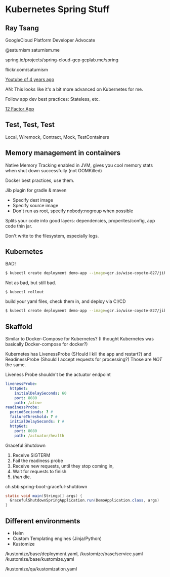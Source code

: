 Kubernetes Spring Stuff
===

Ray Tsang
---

GoogleCloud Platform Developer Advocate

@saturnism
saturnism.me

spring.io/projects/spring-cloud-gcp
gcplab.me/spring

flickr.com/saturnism

[Youtube of 4 years ago](https://www.youtuble.comwatch?v=Bcs-inRnLDc)

AN: This looks like it's a bit more advanced on Kubernetes for me. 

Follow app dev best practices: Stateless, etc.

[12 Factor App](12factor.net)

Test, Test, Test
----

Local, Wiremock, Contract, Mock, TestContainers


Memory management in containers
---

Native Memory Tracking enabled in JVM, gives you cool memory stats when shut down successfully (not OOMKilled)

Docker best practices, use them.

Jib plugin for gradle & maven
  * Specify dest image
  * Specify source image
  * Don't run as root, specify nobody:nogroup when possible

Splits your code into good layers: dependencies, properites/config, app code thin jar. 

Don't write to the filesystem, especially logs.

Kubernetes
---

BAD!

```bash
$ kubectl create deployment demo-app --image=gcr.io/wise-coyote-827/jib-demo
```

Not as bad, but still bad. 
```
$ kubectl rollout
```

build your yaml files, check them in, and deploy via CI/CD

```bash
$ kubectl create deployment demo-app --image=gcr.io/wise-coyote-827/jib-demo --dry-run -oyaml
```

Skaffold
--- 
Similar to Docker-Compose for Kubernetes?
(I thought Kubernetes was basically Docker-compose for docker?)

Kubernetes has LivenessProbe (SHould I kill the app and restart?) and ReadinessProbe (Should I accept requests for processing?)
Those are *NOT* the same.  

Liveness Probe shouldn't be the actuator endpoint

```yaml
livenessProbe:
  httpGet:
    initialDelaySeconds: 60
    port: 8080
    path: /alive
readinessProbe:
  periodSecionds: ? #
  failureThreshold: ? #
  initialDelaySeconds: ? # 
  httpGet:
    port: 8080
    path: /actuator/health
```

Graceful Shutdown
1) Receive SIGTERM
2) Fail the readiness probe 
3) Receive new requests, until they stop coming in,
4) Wait for requests to finish
5) *then* die. 

ch.sbb:spring-boot-graceful-shutdown

```java
static void main(Stringp[] args) {
  GracefulShutdownSpringApplication.run(DemoApplication.class, args)
}
```

Different environments
--- 
* Helm
* Custom Templating engines (Jinja/Python)
* Kustomize

/kustomize/base/deployment.yaml, /kustomize/base/service.yaml
/kustomize/base/kustomize.yaml

/kustomize/qa/kustomization.yaml
```

```
